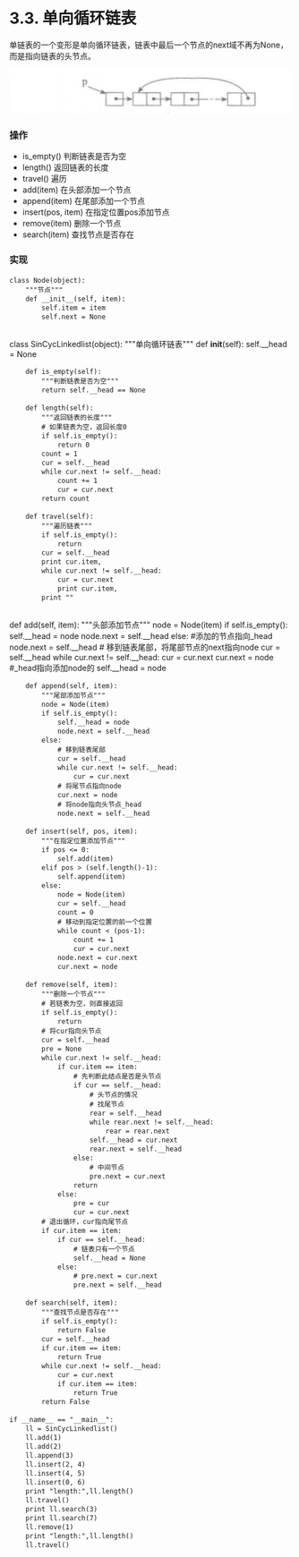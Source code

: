 # 3.3. 单向循环链表

单链表的一个变形是单向循环链表，链表中最后一个节点的next域不再为None，而是指向链表的头节点。

![单向循环链表](../images/单向循环链表.png)

### 操作

*   is_empty() 判断链表是否为空
*   length() 返回链表的长度
*   travel() 遍历
*   add(item) 在头部添加一个节点
*   append(item) 在尾部添加一个节点
*   insert(pos, item) 在指定位置pos添加节点
*   remove(item) 删除一个节点
*   search(item) 查找节点是否存在

### 实现

    class Node(object):
        """节点"""
        def __init__(self, item):
            self.item = item
            self.next = None


​    
    class SinCycLinkedlist(object):
        """单向循环链表"""
        def __init__(self):
            self.__head = None
    
        def is_empty(self):
            """判断链表是否为空"""
            return self.__head == None
    
        def length(self):
            """返回链表的长度"""
            # 如果链表为空，返回长度0
            if self.is_empty():
                return 0
            count = 1
            cur = self.__head
            while cur.next != self.__head:
                count += 1
                cur = cur.next
            return count
    
        def travel(self):
            """遍历链表"""
            if self.is_empty():
                return
            cur = self.__head
            print cur.item,
            while cur.next != self.__head:
                cur = cur.next
                print cur.item,
            print ""


​    
        def add(self, item):
            """头部添加节点"""
            node = Node(item)
            if self.is_empty():
                self.__head = node
                node.next = self.__head
            else:
                #添加的节点指向_head
                node.next = self.__head
                # 移到链表尾部，将尾部节点的next指向node
                cur = self.__head
                while cur.next != self.__head:
                    cur = cur.next
                cur.next = node
                #_head指向添加node的
                self.__head = node
    
        def append(self, item):
            """尾部添加节点"""
            node = Node(item)
            if self.is_empty():
                self.__head = node
                node.next = self.__head
            else:
                # 移到链表尾部
                cur = self.__head
                while cur.next != self.__head:
                    cur = cur.next
                # 将尾节点指向node
                cur.next = node
                # 将node指向头节点_head
                node.next = self.__head
    
        def insert(self, pos, item):
            """在指定位置添加节点"""
            if pos <= 0:
                self.add(item)
            elif pos > (self.length()-1):
                self.append(item)
            else:
                node = Node(item)
                cur = self.__head
                count = 0
                # 移动到指定位置的前一个位置
                while count < (pos-1):
                    count += 1
                    cur = cur.next
                node.next = cur.next
                cur.next = node
    
        def remove(self, item):
            """删除一个节点"""
            # 若链表为空，则直接返回
            if self.is_empty():
                return
            # 将cur指向头节点
            cur = self.__head
            pre = None
            while cur.next != self.__head:
                if cur.item == item:
                    # 先判断此结点是否是头节点
                    if cur == self.__head:
                        # 头节点的情况
                        # 找尾节点
                        rear = self.__head
                        while rear.next != self.__head:
                            rear = rear.next
                        self.__head = cur.next
                        rear.next = self.__head
                    else:
                        # 中间节点
                        pre.next = cur.next
                    return
                else:
                    pre = cur
                    cur = cur.next
            # 退出循环，cur指向尾节点
            if cur.item == item:
                if cur == self.__head:
                    # 链表只有一个节点
                    self.__head = None
                else:
                    # pre.next = cur.next
                    pre.next = self.__head
    
        def search(self, item):
            """查找节点是否存在"""
            if self.is_empty():
                return False
            cur = self.__head
            if cur.item == item:
                return True
            while cur.next != self.__head:
                cur = cur.next
                if cur.item == item:
                    return True
            return False
    
    if __name__ == "__main__":
        ll = SinCycLinkedlist()
        ll.add(1)
        ll.add(2)
        ll.append(3)
        ll.insert(2, 4)
        ll.insert(4, 5)
        ll.insert(0, 6)
        print "length:",ll.length()
        ll.travel()
        print ll.search(3)
        print ll.search(7)
        ll.remove(1)
        print "length:",ll.length()
        ll.travel()
